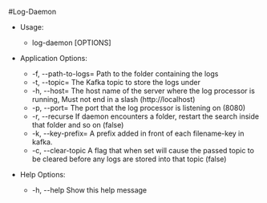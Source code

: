 #Log-Daemon

* Usage:
  * log-daemon [OPTIONS]

* Application Options:
  * -f, --path-to-logs= Path to the folder containing the logs
  * -t, --topic=        The Kafka topic to store the logs under
  * -h, --host=         The host name of the server where the log processor is running, Must not end in a slash (http://localhost)
  * -p, --port=         The port that the log processor is listening on (8080)
  * -r, --recurse       If daemon encounters a folder, restart the search inside that folder and so on (false)
  * -k, --key-prefix=   A prefix added in front of each filename-key in kafka.
  * -c, --clear-topic   A flag that when set will cause the passed topic to be cleared before any logs are stored into that topic (false)

* Help Options:
  * -h, --help          Show this help message

